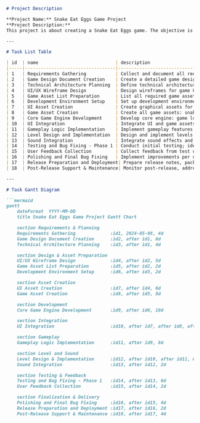 ```markdown
# Project Description

**Project Name:** Snake Eat Eggs Game Project  
**Project Description:**  
This project is about creating a Snake Eat Eggs game. The objective is to design, develop, test, and deliver a classic snake game as a desktop and mobile application. The game will feature a snake controlled by the player that grows longer as it eats eggs, with increasing difficulty levels and score tracking. The project encompasses requirements gathering, UI/UX design, core game logic development, asset production, testing, deployment, and documentation.

---

# Task List Table

| id  | name                             | description                                                                                                     | outline_level | dependent_tasks    | parent_task | child_tasks            | estimated_effort_in_hours | status       | required_skills                  | assigned_to                       |
|-----|----------------------------------|-----------------------------------------------------------------------------------------------------------------|---------------|--------------------|-------------|------------------------|--------------------------|-------------|-----------------------------------|------------------------------------|
| 1   | Requirements Gathering           | Collect and document all requirements for the Snake Eat Eggs game, including gameplay mechanics, UI, platform support. | 1             | -                  | -           | 2, 3                  | 16                       | Not Started | requirements analysis             | MockResource-requirements analysis |
| 2   | Game Design Document Creation    | Create a detailed game design document for rules, scoring, levels, controls, and visual style.                   | 2             | 1                  | 1           | 4, 5                  | 24                       | Not Started | game design                       | MockResource-game design           |
| 3   | Technical Architecture Planning  | Define technical architecture: tech stack, frameworks, and system components.                                    | 2             | 1                  | 1           | 6                     | 16                       | Not Started | software architecture              | MockResource-software architecture |
| 4   | UI/UX Wireframe Design           | Design wireframes for game UI/UX: menus, game screen, score display.                                             | 3             | 2                  | 2           | 7                     | 20                       | Not Started | UI/UX design                      | MockResource-UI/UX design          |
| 5   | Game Asset List Preparation      | List all required game assets: sprites, backgrounds, sound effects.                                              | 3             | 2                  | 2           | 8                     | 8                        | Not Started | game design                        | MockResource-game design           |
| 6   | Development Environment Setup    | Set up development environment: IDE, version control, and build tools.                                           | 3             | 3                  | 3           | 9                     | 8                        | Not Started | devops                             | MockResource-devops                |
| 7   | UI Asset Creation                | Create graphical assets for the user interface based on wireframes.                                              | 4             | 4                  | 4           | 10                    | 24                       | Not Started | graphic design                      | MockResource-graphic design        |
| 8   | Game Asset Creation              | Create all game assets: snake sprites, egg sprites, backgrounds, sound effects.                                  | 4             | 5                  | 5           | 10                    | 32                       | Not Started | graphic design, audio design         | MockResource-graphic design        |
| 9   | Core Game Engine Development     | Develop core engine: game loop, input handling, rendering logic.                                                 | 4             | 6                  | 6           | 10, 11                | 40                       | Not Started | game development                     | MockResource-game development      |
| 10  | UI Integration                   | Integrate UI and game assets into engine and ensure display and interaction.                                     | 5             | 7,8,9              | -           | 12                    | 24                       | Not Started | game development, UI integration     | MockResource-game development      |
| 11  | Gameplay Logic Implementation    | Implement gameplay features: snake movement, egg spawning, collision, scoring.                                   | 5             | 9                  | 9           | 12                    | 32                       | Not Started | game development                     | MockResource-game development      |
| 12  | Level Design and Implementation  | Design and implement levels or increasing difficulty for the game.                                               | 6             | 10,11              | -           | 13                    | 24                       | Not Started | game design, game development        | MockResource-game design           |
| 13  | Sound Integration                | Integrate sound effects and background music into the game.                                                      | 7             | 12                 | 12          | 14                    | 8                        | Not Started | audio integration                    | MockResource-audio integration     |
| 14  | Testing and Bug Fixing - Phase 1 | Conduct initial testing; identify and fix bugs in core gameplay and UI.                                          | 8             | 13                 | 13          | 15                    | 24                       | Not Started | QA, game development                 | MockResource-QA                   |
| 15  | User Feedback Collection         | Collect feedback from test users and document improvement suggestions.                                           | 9             | 14                 | 14          | 16                    | 8                        | Not Started | user research                        | MockResource-user research         |
| 16  | Polishing and Final Bug Fixing   | Implement improvements per user feedback and final bug fixing.                                                   | 10            | 15                 | 15          | 17                    | 16                       | Not Started | game development                     | MockResource-game development      |
| 17  | Release Preparation and Deployment| Prepare release notes, package game, and deploy to target platforms.                                             | 11            | 16                 | 16          | 18                    | 8                        | Not Started | release management                    | MockResource-release management    |
| 18  | Post-Release Support & Maintenance| Monitor post-release, address critical issues, and provide updates as needed.                                    | 12            | 17                 | 17          | -                     | 16                       | Not Started | support, maintenance                  | MockResource-support               |

---

# Task Gantt Diagram

```mermaid
gantt
    dateFormat  YYYY-MM-DD
    title Snake Eat Eggs Game Project Gantt Chart

    section Requirements & Planning
    Requirements Gathering             :id1, 2024-05-08, 4d
    Game Design Document Creation      :id2, after id1, 6d
    Technical Architecture Planning    :id3, after id1, 4d

    section Design & Asset Preparation
    UI/UX Wireframe Design             :id4, after id2, 5d
    Game Asset List Preparation        :id5, after id2, 2d
    Development Environment Setup      :id6, after id3, 2d

    section Asset Creation
    UI Asset Creation                  :id7, after id4, 6d
    Game Asset Creation                :id8, after id5, 8d

    section Development
    Core Game Engine Development       :id9, after id6, 10d

    section Integration
    UI Integration                     :id10, after id7, after id8, after id9, 6d

    section Gameplay
    Gameplay Logic Implementation      :id11, after id9, 8d

    section Level and Sound
    Level Design & Implementation      :id12, after id10, after id11, 6d
    Sound Integration                  :id13, after id12, 2d

    section Testing & Feedback
    Testing and Bug Fixing - Phase 1   :id14, after id13, 6d
    User Feedback Collection           :id15, after id14, 2d

    section Finalization & Delivery
    Polishing and Final Bug Fixing     :id16, after id15, 4d
    Release Preparation and Deployment :id17, after id16, 2d
    Post-Release Support & Maintenance :id18, after id17, 4d
```
```
